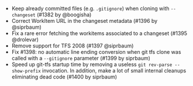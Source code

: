 * Keep already committed files (e.g. `.gitignore`) when cloning with `--changeset` (#1382 by @boogisha)
* Correct WorkItem URL in the changeset metadata (#1396 by @siprbaum)
* Fix a rare error fetching the workitems associated to a changeset (#1395 @drolevar)
* Remove support for TFS 2008 (#1397 @siprbaum)
* Fix #1398: no automatic line ending conversion when git tfs clone was called with a 
  `--gitignore` parameter (#1399 by siprbaum)
* Speed up git-tfs startup time by removing a useless `git rev-parse --show-prefix` invocation.
  In addition, make a lot of small internal cleanups eliminating dead code (#1400 by siprbaum)
